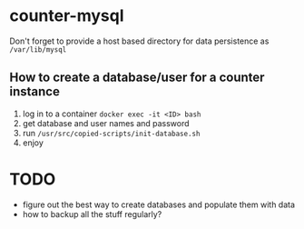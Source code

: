 # counter-mysql

Don't forget to provide a host based directory for data persistence as `/var/lib/mysql`

## How to create a database/user for a counter instance

1. log in to a container `docker exec -it <ID> bash`
1. get database and user names and password
1. run `/usr/src/copied-scripts/init-database.sh`
1. enjoy

# TODO

- figure out the best way to create databases and populate them with data
- how to backup all the stuff regularly?
